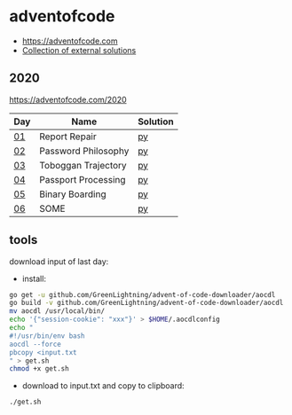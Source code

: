 # adventofcode

* https://adventofcode.com
* [Collection of external solutions](credit/Bogdanp/awesome-advent-of-code)

## 2020

https://adventofcode.com/2020

|Day|Name|Solution|
|---|---|---|
|[01](https://adventofcode.com/2020/day/1)|Report Repair|[py](2020/01.py)|
|[02](https://adventofcode.com/2020/day/2)|Password Philosophy|[py](2020/02.py)|
|[03](https://adventofcode.com/2020/day/3)|Toboggan Trajectory|[py](2020/03.py)|
|[04](https://adventofcode.com/2020/day4)|Passport Processing|[py](2020/04.py)|
|[05](https://adventofcode.com/2020/day5)|Binary Boarding|[py](2020/05.py)|
|[06](https://adventofcode.com/2020/day6)|SOME|[py](2020/06.py)|


## tools

download input of last day:

* install:

```bash
go get -u github.com/GreenLightning/advent-of-code-downloader/aocdl
go build -v github.com/GreenLightning/advent-of-code-downloader/aocdl
mv aocdl /usr/local/bin/
echo '{"session-cookie": "xxx"}' > $HOME/.aocdlconfig
echo "
#!/usr/bin/env bash
aocdl --force
pbcopy <input.txt
" > get.sh
chmod +x get.sh
```

* download to input.txt and copy to clipboard:

```bash
./get.sh
```